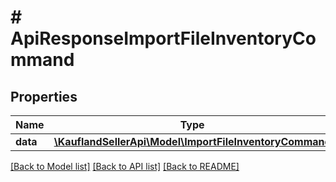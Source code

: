 # # ApiResponseImportFileInventoryCommand

## Properties

Name | Type | Description | Notes
------------ | ------------- | ------------- | -------------
**data** | [**\KauflandSellerApi\Model\ImportFileInventoryCommand**](ImportFileInventoryCommand.md) |  |

[[Back to Model list]](../../README.md#models) [[Back to API list]](../../README.md#endpoints) [[Back to README]](../../README.md)
